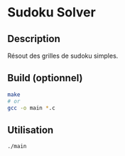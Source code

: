 # Sudoku Solver

## Description

Résout des grilles de sudoku simples.

## Build (optionnel)

```bash
make
# or
gcc -o main *.c
```

## Utilisation

```bash
./main
```
